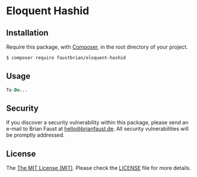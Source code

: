 # Eloquent Hashid

## Installation

Require this package, with [Composer](https://getcomposer.org/), in the root directory of your project.

``` bash
$ composer require faustbrian/eloquent-hashid
```

## Usage

``` php
To-Do...
```

## Security

If you discover a security vulnerability within this package, please send an e-mail to Brian Faust at hello@brianfaust.de. All security vulnerabilities will be promptly addressed.

## License

The [The MIT License (MIT)](LICENSE). Please check the [LICENSE](LICENSE) file for more details.
